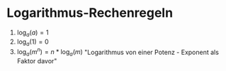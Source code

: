 # Logarithmus-Rechenregeln
1. $\log_a(a)=1$
2. $\log_a(1)=0$ 
3. $\log_a(m^n)=n*\log_a(m)$
   "Logarithmus von einer Potenz - Exponent als Faktor davor"